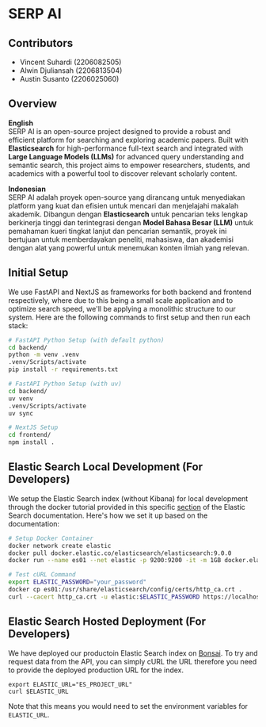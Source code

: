 # SERP AI

## Contributors

- Vincent Suhardi (2206082505)
- Alwin Djuliansah (2206813504)
- Austin Susanto (2206025060)

## Overview

**English** \
SERP AI is an open-source project designed to provide a robust and efficient platform for searching and exploring academic papers. Built with **Elasticsearch** for high-performance full-text search and integrated with **Large Language Models (LLMs)** for advanced query understanding and semantic search, this project aims to empower researchers, students, and academics with a powerful tool to discover relevant scholarly content.

**Indonesian** \
SERP AI adalah proyek open-source yang dirancang untuk menyediakan platform yang kuat dan efisien untuk mencari dan menjelajahi makalah akademik. Dibangun dengan **Elasticsearch** untuk pencarian teks lengkap berkinerja tinggi dan terintegrasi dengan **Model Bahasa Besar (LLM)** untuk pemahaman kueri tingkat lanjut dan pencarian semantik, proyek ini bertujuan untuk memberdayakan peneliti, mahasiswa, dan akademisi dengan alat yang powerful untuk menemukan konten ilmiah yang relevan.

## Initial Setup

We use FastAPI and NextJS as frameworks for both backend and frontend respectively, where due to this being a small scale application and to optimize search speed, we'll be applying a monolithic structure to our system. Here are the following commands to first setup and then run each stack:

```bash
# FastAPI Python Setup (with default python)
cd backend/
python -m venv .venv
.venv/Scripts/activate
pip install -r requirements.txt

# FastAPI Python Setup (with uv)
cd backend/
uv venv
.venv/Scripts/activate
uv sync

# NextJS Setup
cd frontend/
npm install .
```

## Elastic Search Local Development (For Developers)

We setup the Elastic Search index (without Kibana) for local development through the docker tutorial provided in this specific [section](https://www.elastic.co/docs/deploy-manage/deploy/self-managed/install-elasticsearch-docker-basic#_start_a_single_node_cluster) of the Elastic Search documentation. Here's how we set it up based on the documentation:

```bash
# Setup Docker Container
docker network create elastic
docker pull docker.elastic.co/elasticsearch/elasticsearch:9.0.0
docker run --name es01 --net elastic -p 9200:9200 -it -m 1GB docker.elastic.co/elasticsearch/elasticsearch:9.0.0

# Test cURL Command
export ELASTIC_PASSWORD="your_password"
docker cp es01:/usr/share/elasticsearch/config/certs/http_ca.crt .
curl --cacert http_ca.crt -u elastic:$ELASTIC_PASSWORD https://localhost:9200
```

## Elastic Search Hosted Deployment (For Developers)

We have deployed our productoin Elastic Search index on [Bonsai](https://bonsai.io/). To try and request data from the API, you can simply cURL the URL therefore you need to provide the deployed production URL for the index.

```
export ELASTIC_URL="ES_PROJECT_URL"
curl $ELASTIC_URL
```

Note that this means you would need to set the environment variables for `ELASTIC_URL`.
